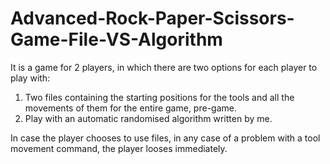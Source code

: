 # Advanced-Rock-Paper-Scissors-Game-File-VS-Algorithm

It is a game for 2 players, in which there are two options for each player to play with:
1. Two files containing the starting positions for the tools and all the movements of them for the entire game, pre-game.
2. Play with an automatic randomised algorithm written by me.

In case the player chooses to use files, in any case of a problem with a tool movement command, the player looses immediately.
